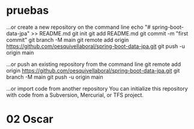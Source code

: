 # pruebas

…or create a new repository on the command line
echo "# spring-boot-data-jpa" >> README.md
git init
git add README.md
git commit -m "first commit"
git branch -M main
git remote add origin https://github.com/oesquivellaboral/spring-boot-data-jpa.git
git push -u origin main

…or push an existing repository from the command line
git remote add origin https://github.com/oesquivellaboral/spring-boot-data-jpa.git
git branch -M main
git push -u origin main

…or import code from another repository
You can initialize this repository with code from a Subversion, Mercurial, or TFS project.

# 02 Oscar

